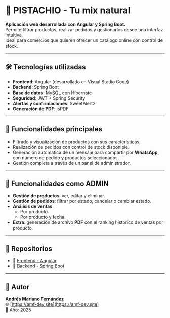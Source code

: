 # 🥜 PISTACHIO - Tu mix natural

**Aplicación web desarrollada con Angular y Spring Boot.**  
Permite filtrar productos, realizar pedidos y gestionarlos desde una interfaz intuitiva.  
Ideal para comercios que quieren ofrecer un catálogo online con control de stock.

---

## 🛠️ Tecnologías utilizadas

- **Frontend**: Angular (desarrollado en Visual Studio Code)
- **Backend**: Spring Boot
- **Base de datos**: MySQL con Hibernate
- **Seguridad**: JWT + Spring Security
- **Alertas y confirmaciones**: SweetAlert2
- **Generación de PDF**: jsPDF

---

## 🚀 Funcionalidades principales

- Filtrado y visualización de productos con sus características.
- Realización de pedidos con control de stock disponible.
- Generación automática de un mensaje para compartir por **WhatsApp**, con número de pedido y productos seleccionados.
- Gestión completa a través de un panel de administrador.

---

## 🔐 Funcionalidades como ADMIN

- **Gestión de productos**: ver, editar y eliminar.
- **Gestión de pedidos**: filtrar por estado, cancelar o cambiar estado.
- **Análisis de ventas**:
  - Por producto.
  - Por producto y fecha.
- **Extra**: generación de archivo **PDF** con el ranking histórico de ventas por producto.

---

## 📁 Repositorios

- 🔗 [Frontend - Angular](https://github.com/amf-dev-gh/pistachio-front/tree/main)
- 🔗 [Backend - Spring Boot](https://github.com/amf-dev-gh/pistachio-back)

---

## 👤 Autor

**Andrés Mariano Fernández**  
🌐 [https://amf-dev.site](https://amf-dev.site)  
📅 Año: 2025
